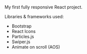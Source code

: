 My first fully responsive React project.

Libraries & frameworks used:

- Bootstrap
- React Icons
- Particles.js
- Swiper.js
- Animate on scroll (AOS)
